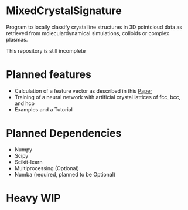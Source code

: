 # MixedCrystalSignature
Program to locally classify crystalline structures in 3D pointcloud data as retrieved from moleculardynamical simulations, colloids or complex plasmas.

This repository is still incomplete

# Planned features
- Calculation of a feature vector as described in this [Paper](https://doi.org/10.1103/PhysRevE.96.011301)
- Training of a neural network with artificial crystal lattices of fcc, bcc, and hcp
- Examples and a Tutorial

# Planned Dependencies

 - Numpy
 - Scipy
 - Scikit-learn
 - Multiprocessing (Optional)
 - Numba (required, planned to be Optional)

# Heavy WIP
<!--stackedit_data:
eyJoaXN0b3J5IjpbMjQzNjI2NzUsNzQxMzkwNTgyLC01ODIxNz
g2OTMsMTg4MTE0ODEwXX0=
-->